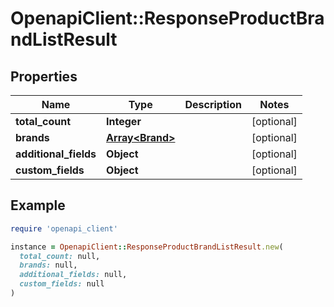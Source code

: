# OpenapiClient::ResponseProductBrandListResult

## Properties

| Name | Type | Description | Notes |
| ---- | ---- | ----------- | ----- |
| **total_count** | **Integer** |  | [optional] |
| **brands** | [**Array&lt;Brand&gt;**](Brand.md) |  | [optional] |
| **additional_fields** | **Object** |  | [optional] |
| **custom_fields** | **Object** |  | [optional] |

## Example

```ruby
require 'openapi_client'

instance = OpenapiClient::ResponseProductBrandListResult.new(
  total_count: null,
  brands: null,
  additional_fields: null,
  custom_fields: null
)
```

